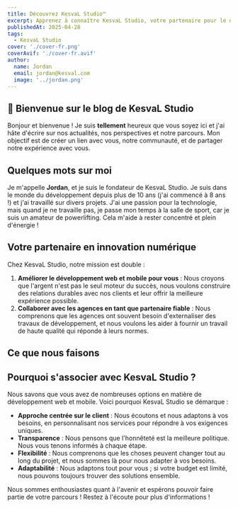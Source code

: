 ```yaml
---
title: Découvrez KesvaL Studio™
excerpt: Apprenez à connaître KesvaL Studio, votre partenaire pour le développement web et mobile innovant.
publishedAt: 2025-04-28
tags:
  - KesvaL Studio
cover: './cover-fr.png'
coverAvif: './cover-fr.avif'
author:
  name: Jordan
  email: jordan@kesval.com
  image: '../jordan.png'
---
```


<script>
  import Sparkles from "$lib/components/base/Sparkles.svelte";
  import TeamProfileCard from "$lib/components/base/TeamProfileCard.svelte";
  import ServicesGrid from '$lib/components/base/ServicesGrid.svelte';
  import { team } from '$lib/utils/config';
  import { Button } from "$lib/components/ui/button";
  import { localizeHref } from '$paraglide/runtime';
</script>

## 👋 Bienvenue sur le blog de KesvaL Studio

Bonjour et bienvenue ! Je suis **tellement** heureux que vous soyez ici et j'ai hâte d'écrire sur nos actualités, nos perspectives et notre parcours. Mon objectif est de créer un lien avec vous, notre communauté, et de partager notre <Sparkles size={10}>expérience</Sparkles> avec vous.

## Quelques mots sur moi

<div class="my-8">
  <TeamProfileCard member={team.jordan} />
</div>

Je m'appelle **Jordan**, et je suis le fondateur de KesvaL Studio. Je suis dans le monde du développement depuis plus de 10 ans (j'ai commencé à 8 ans !) et j'ai travaillé sur divers projets. J'ai une passion pour la technologie, mais quand je ne travaille pas, je passe mon temps à la salle de sport, car je suis un amateur de powerlifting. Cela m'aide à rester concentré et plein d'énergie !

## Votre partenaire en innovation numérique

Chez KesvaL Studio, notre mission est double :

1. **Améliorer le développement web et mobile pour vous** : Nous croyons que l'argent n'est pas le seul moteur du succès, nous voulons construire des relations durables avec nos clients et leur offrir la meilleure expérience possible.
2. **Collaborer avec les agences en tant que partenaire fiable** : Nous comprenons que les agences ont souvent besoin d'externaliser des travaux de développement, et nous voulons les aider à fournir un travail de haute qualité qui réponde à leurs normes.

## Ce que nous faisons

<ServicesGrid />

## Pourquoi s'associer avec KesvaL Studio ?

Nous savons que vous avez de nombreuses options en matière de développement web et mobile. Voici pourquoi KesvaL Studio se démarque :

- **Approche centrée sur le client** : Nous écoutons et nous adaptons à vos besoins, en personnalisant nos services pour répondre à vos exigences uniques.
- **Transparence** : Nous pensons que l'honnêteté est la meilleure politique. Nous vous tenons informés à chaque étape.
- **Flexibilité** : Nous comprenons que les choses peuvent changer tout au long du projet, et nous sommes là pour nous adapter à vos besoins.
- **Adaptabilité** : Nous adaptons tout pour vous ; si votre budget est limité, nous pouvons toujours trouver des solutions ensemble.

Nous sommes enthousiastes quant à l'avenir et espérons pouvoir faire partie de votre parcours ! Restez à l'écoute pour plus d'informations !